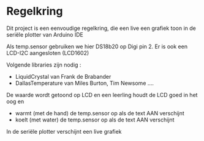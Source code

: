 # Regelkring
Dit project is een eenvoudige regelkring, die een live een grafiek toon in de seriële plotter van Arduino IDE

Als temp.sensor gebruiken we hier DS18b20 op Digi pin 2. Er is ook een LCD-I2C aangesloten (LCD1602)

Volgende libraries zijn nodig : 
 *  LiquidCrystal van Frank de Brabander
 *  DallasTemperature van Miles Burton, Tim Newsome ....
 
De waarde wordt getoond op LCD en een leerling houdt de LCD goed in het oog en 
 * warmt (met de hand) de temp.sensor op als de text AAN verschijnt
 * koelt (met water) de temp.sensor op als de text AAN verschijnt
 
 In de seriële plotter verschijnt een live grafiek
